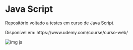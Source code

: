 # Java Script
<p>Repositório voltado a testes em curso de Java Script.</p>
<p>Disponível em: https://www.udemy.com/course/curso-web/</p>
<img src="https://user-images.githubusercontent.com/49538805/75617739-09e20d00-5b42-11ea-9ffa-6121fc462fe9.png" alt="img js">

